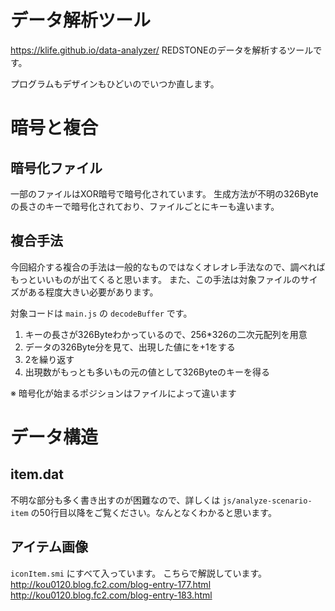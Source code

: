 # データ解析ツール
https://klife.github.io/data-analyzer/
REDSTONEのデータを解析するツールです。

プログラムもデザインもひどいのでいつか直します。

# 暗号と複合

## 暗号化ファイル
一部のファイルはXOR暗号で暗号化されています。
生成方法が不明の326Byteの長さのキーで暗号化されており、ファイルごとにキーも違います。

## 複合手法
今回紹介する複合の手法は一般的なものではなくオレオレ手法なので、調べればもっといいものが出てくると思います。
また、この手法は対象ファイルのサイズがある程度大きい必要があります。

対象コードは `main.js` の `decodeBuffer` です。

1. キーの長さが326Byteわかっているので、256*326の二次元配列を用意
2. データの326Byte分を見て、出現した値にを+1をする
3. 2を繰り返す
4. 出現数がもっとも多いもの元の値として326Byteのキーを得る

※ 暗号化が始まるポジションはファイルによって違います

# データ構造
## item.dat
不明な部分も多く書き出すのが困難なので、詳しくは `js/analyze-scenario-item` の50行目以降をご覧ください。なんとなくわかると思います。

## アイテム画像
`iconItem.smi` にすべて入っています。
こちらで解説しています。
http://kou0120.blog.fc2.com/blog-entry-177.html
http://kou0120.blog.fc2.com/blog-entry-183.html
